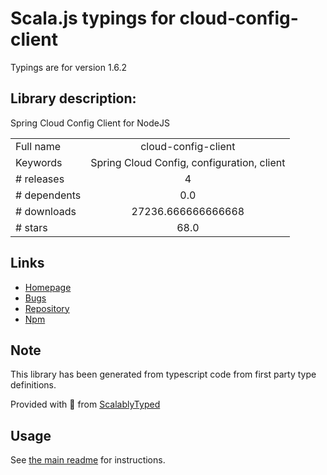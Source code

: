 
# Scala.js typings for cloud-config-client

Typings are for version 1.6.2

## Library description:
Spring Cloud Config Client for NodeJS

|                    |                 |
| ------------------ | :-------------: |
| Full name          | cloud-config-client |
| Keywords           | Spring Cloud Config, configuration, client |
| # releases         | 4 |
| # dependents       | 0.0 |
| # downloads        | 27236.666666666668 |
| # stars            | 68.0 |

## Links
- [Homepage](https://github.com/victorherraiz/cloud-config-client#readme)
- [Bugs](https://github.com/victorherraiz/cloud-config-client/issues)
- [Repository](https://github.com/victorherraiz/cloud-config-client)
- [Npm](https://www.npmjs.com/package/cloud-config-client)
    


## Note
This library has been generated from typescript code from first party type definitions.

Provided with :purple_heart: from [ScalablyTyped](https://github.com/oyvindberg/ScalablyTyped)

## Usage
See [the main readme](../../readme.md) for instructions.


